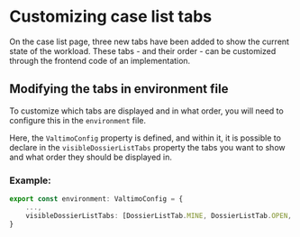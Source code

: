 # Customizing case list tabs

On the case list page, three new tabs have been added to show the current state of the workload. These tabs - and 
their order - can be customized through the frontend code of an implementation.

## Modifying the tabs in environment file

To customize which tabs are displayed and in what order, you will need to configure this in the `environment` file.

Here, the `ValtimoConfig` property is defined, and within it, it is possible to declare in the `visibleDossierListTabs` property the tabs you want to show and what order they should be displayed in.

### Example:
```typescript
export const environment: ValtimoConfig = {
    ...,
    visibleDossierListTabs: [DossierListTab.MINE, DossierListTab.OPEN, DossierListTab.ALL]
}
```





